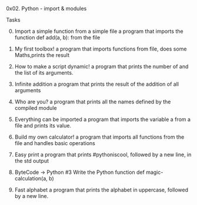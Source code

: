 0x02. Python - import & modules

Tasks

0. Import a simple function from a simple file
a program that imports the function def add(a, b): from the file

1. My first toolbox!
a program that imports functions from file, does some Maths,prints the result

2. How to make a script dynamic!
a program that prints the number of and the list of its arguments.

3. Infinite addition
a program that prints the result of the addition of all arguments

4. Who are you?
a program that prints all the names defined by the compiled module

5. Everything can be imported
 a program that imports the variable a from a file and prints its value.

6. Build my own calculator! 
a program that imports all functions from the file and handles basic operations

7. Easy print
a program that prints #pythoniscool, followed by a new line, in the std output

8. ByteCode -> Python #3
Write the Python function def magic-calculation(a, b)

9. Fast alphabet
a program that prints the alphabet in uppercase, followed by a new line.
